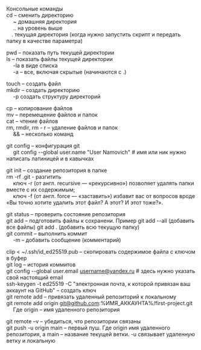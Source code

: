 Консольные команды<br>
cd – сменить директорию<br>
&emsp; ~ домашняя директория<br>
&emsp; .. на уровень выше<br>
&emsp;. текущая директория (когда нужно запустить скрипт и передать папку в качестве параметра)<br>

pwd – показать путь текущей директории<br>
ls – показать файлы текущей директории<br>
&emsp; -la в виде списка<br>
&emsp; -а – все, включая скрытые (начинаются с .)<br>

touch – создать файл<br>
mkdir – создать директорию<br>
&emsp; -p создать структуру директорий<br>

cp – копирование файлов<br>
mv – перемещение файлов и папок<br>
cat – чтение файлов<br>
rm, rmdir, rm - r – удаление файлов и папок<br>
&emsp; && – несколько команд<br>

git config – конфигурация git<br>
&emsp; git config --global user.name "User Namovich" # имя или ник нужно написать латиницей и в  кавычках<br>

git init – создание репозитория в папке<br>
rm -rf .git - разгитить<br>
&emsp; ключ -r (от англ. recursive — «рекурсивно») позволяет удалять папки вместе с их содержимым;<br>
&emsp; ключ -f (от англ. force — «заставить») избавит вас от вопросов вроде «Вы точно хотите удалить этот файл? А этот? И этот тоже?».<br>

git status – проверить состояние репозитория<br>
git add – подготовить файлы к сохранени. Пример git add --all (добавить все файлы) git add . (добавить всю текущую папку)<br>
git commit – выполнить коммит<br>
&emsp; -m – добавить сообщение (комментарий)<br>

clip < ~/.ssh/id_ed25519.pub – скопировать содержимое файла с ключом в буфер<br>
git log – история коммитов<br>
git config --global user.email username@yandex.ru # здесь нужно указать свой настоящий email<br>
ssh-keygen -t ed25519 -C "электронная почта, к которой привязан ваш аккаунт на GitHub" – создать ключ<br>
git remote add – привязать удаленный репозиторий к локальному<br>
git remote add origin git@github.com:%ИМЯ_АККАУНТА%/first-project.git<br>
&emsp; Где origin – имя удаленного репозитория<br>

git remote –v – убедиться, что репозитории связаны<br>
git push -u origin main – первый пуш. Где origin имя удаленного репозитория, а main – название текущей ветки. -u связывает удаленную ветку и локальную<br>